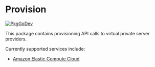 # Provision

[![PkgGoDev](https://pkg.go.dev/badge/github.com/ubclaunchpad/inertia)](https://pkg.go.dev/github.com/ubclaunchpad/inertia/provision)

This package contains provisioning API calls to virtual private server providers.

Currently supported services include:
- [Amazon Elastic Compute Cloud](https://aws.amazon.com/ec2/)
